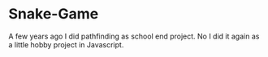 # Snake-Game

A few years ago I did pathfinding as school end project. No I did it again as a little hobby project in Javascript.